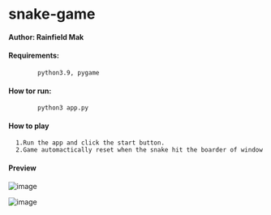 # snake-game
#### Author: Rainfield Mak

#### Requirements:
            python3.9, pygame

#### How tor run:
            python3 app.py

#### How to play
      1.Run the app and click the start button.
      2.Game automactically reset when the snake hit the boarder of window



#### Preview
![image](https://github.com/RainfieldMak/snake-game/assets/130533588/771fd996-9d27-4024-9023-7d0cbfee53c4)


![image](https://github.com/RainfieldMak/snake-game/assets/130533588/c55d0665-fb82-4ee0-a479-eaf853224bba)


